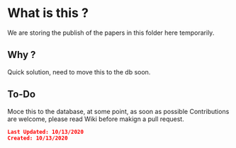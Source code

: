 # What is this ?

We are storing the publish of the papers in this folder here temporarily.

## Why ?

Quick solution, need to move this to the db soon.

## To-Do

Moce this to the database, at some point, as soon as possible
Contributions are welcome, please read Wiki before makign a pull request.

```json
Last Updated: 10/13/2020
Created: 10/13/2020
```
